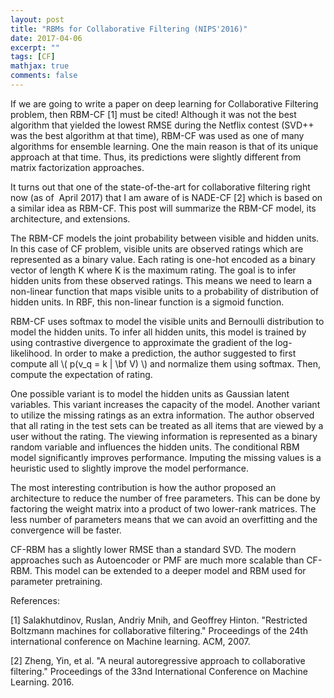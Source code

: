 ```yaml
---
layout: post
title: "RBMs for Collaborative Filtering (NIPS'2016)"
date: 2017-04-06
excerpt: ""
tags: [CF]
mathjax: true
comments: false
---
```


If we are going to write a paper on deep learning for Collaborative Filtering problem, then RBM-CF [1] must be cited! Although it was not the best algorithm that yielded the lowest RMSE during the Netflix contest (SVD++ was the best algorithm at that time), RBM-CF was used as one of many algorithms for ensemble learning. One the main reason is that of its unique approach at that time. Thus, its predictions were slightly different from matrix factorization approaches.

It turns out that one of the state-of-the-art for collaborative filtering right now (as of  April 2017) that I am aware of is NADE-CF [2] which is based on a similar idea as RBM-CF. This post will summarize the RBM-CF model, its architecture, and extensions.

The RBM-CF models the joint probability between visible and hidden units. In this case of CF problem, visible units are observed ratings which are represented as a binary value. Each rating is one-hot encoded as a binary vector of length K where K is the maximum rating. The goal is to infer hidden units from these observed ratings. This means we need to learn a non-linear function that maps visible units to a probability of distribution of hidden units. In RBF, this non-linear function is a sigmoid function.

RBM-CF uses softmax to model the visible units and Bernoulli distribution to model the hidden units. To infer all hidden units, this model is trained by using contrastive divergence to approximate the gradient of the log-likelihood. In order to make a prediction, the author suggested to first compute all \\( p(v_q = k | \bf V) \\) and normalize them using softmax. Then, compute the expectation of rating.

One possible variant is to model the hidden units as Gaussian latent variables. This variant increases the capacity of the model. Another variant to utilize the missing ratings as an extra information. The author observed that all rating in the test sets can be treated as all items that are viewed by a user without the rating. The viewing information is represented as a binary random variable and influences the hidden units. The conditional RBM model significantly improves performance. Imputing the missing values is a heuristic used to slightly improve the model performance.

The most interesting contribution is how the author proposed an architecture to reduce the number of free parameters. This can be done by factoring the weight matrix into a product of two lower-rank matrices. The less number of parameters means that we can avoid an overfitting and the convergence will be faster.

CF-RBM has a slightly lower RMSE than a standard SVD. The modern approaches such as Autoencoder or PMF are much more scalable than CF-RBM. This model can be extended to a deeper model and RBM used for parameter pretraining.

References:

[1] Salakhutdinov, Ruslan, Andriy Mnih, and Geoffrey Hinton. "Restricted Boltzmann machines for collaborative filtering." Proceedings of the 24th international conference on Machine learning. ACM, 2007.

[2] Zheng, Yin, et al. "A neural autoregressive approach to collaborative filtering." Proceedings of the 33nd International Conference on Machine Learning. 2016.
